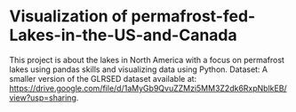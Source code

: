 # Visualization of permafrost-fed-Lakes-in-the-US-and-Canada
This project is about the lakes in North America with a focus on permafrost lakes using pandas skills and visualizing data using Python.
Dataset:
A smaller version of the GLRSED dataset available at: https://drive.google.com/file/d/1aMyGb9QvuZZMzi5MM3Z2dk6RxpNblkEB/view?usp=sharing.
